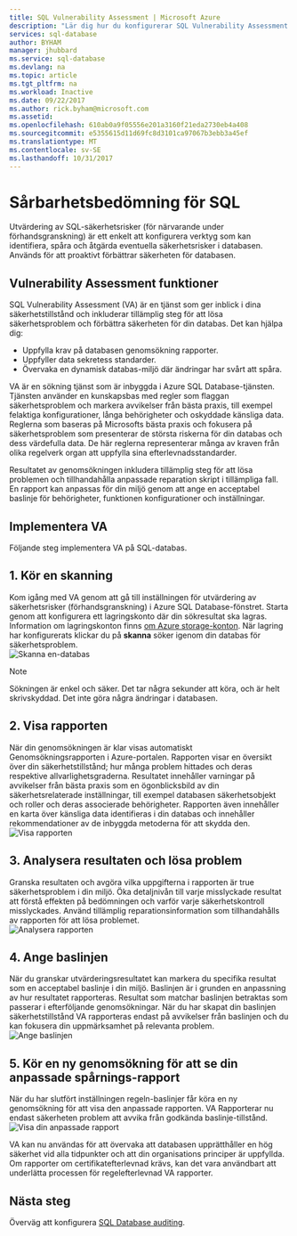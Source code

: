 ```yaml
---
title: SQL Vulnerability Assessment | Microsoft Azure
description: "Lär dig hur du konfigurerar SQL Vulnerability Assessment på SQL-databas."
services: sql-database
author: BYHAM
manager: jhubbard
ms.service: sql-database
ms.devlang: na
ms.topic: article
ms.tgt_pltfrm: na
ms.workload: Inactive
ms.date: 09/22/2017
ms.author: rick.byham@microsoft.com
ms.assetid: 
ms.openlocfilehash: 610ab0a9f05556e201a3160f21eda2730eb4a408
ms.sourcegitcommit: e5355615d11d69fc8d3101ca97067b3ebb3a45ef
ms.translationtype: MT
ms.contentlocale: sv-SE
ms.lasthandoff: 10/31/2017
---
```

# <a name="sql-vulnerability-assessment"></a>Sårbarhetsbedömning för SQL

Utvärdering av SQL-säkerhetsrisker (för närvarande under förhandsgranskning) är ett enkelt att konfigurera verktyg som kan identifiera, spåra och åtgärda eventuella säkerhetsrisker i databasen. Används för att proaktivt förbättrar säkerheten för databasen.  

## <a name="vulnerability-assessment-features"></a>Vulnerability Assessment funktioner  
SQL Vulnerability Assessment (VA) är en tjänst som ger inblick i dina säkerhetstillstånd och inkluderar tillämplig steg för att lösa säkerhetsproblem och förbättra säkerheten för din databas. Det kan hjälpa dig:  
- Uppfylla krav på databasen genomsökning rapporter.  
- Uppfyller data sekretess standarder.  
- Övervaka en dynamisk databas-miljö där ändringar har svårt att spåra.  

VA är en sökning tjänst som är inbyggda i Azure SQL Database-tjänsten. Tjänsten använder en kunskapsbas med regler som flaggan säkerhetsproblem och markera avvikelser från bästa praxis, till exempel felaktiga konfigurationer, långa behörigheter och oskyddade känsliga data. Reglerna som baseras på Microsofts bästa praxis och fokusera på säkerhetsproblem som presenterar de största riskerna för din databas och dess värdefulla data. De här reglerna representerar många av kraven från olika regelverk organ att uppfylla sina efterlevnadsstandarder.  

Resultatet av genomsökningen inkludera tillämplig steg för att lösa problemen och tillhandahålla anpassade reparation skript i tillämpliga fall. En rapport kan anpassas för din miljö genom att ange en acceptabel baslinje för behörigheter, funktionen konfigurationer och inställningar.   

## <a name="implementing-va"></a>Implementera VA  
Följande steg implementera VA på SQL-databas.  

## <a name="1-run-a-scan"></a>1. Kör en skanning  
Kom igång med VA genom att gå till inställningen för utvärdering av säkerhetsrisker (förhandsgranskning) i Azure SQL Database-fönstret. Starta genom att konfigurera ett lagringskonto där din sökresultat ska lagras. Information om lagringskonton finns [om Azure storage-konton](../storage/common/storage-create-storage-account.md). När lagring har konfigurerats klickar du på **skanna** söker igenom din databas för säkerhetsproblem.  
![Skanna en-databas](./media/sql-vulnerability-assessment/pp_va_initialize.png)  
  > [!NOTE]   
  > Sökningen är enkel och säker. Det tar några sekunder att köra, och är helt skrivskyddad. Det inte göra några ändringar i databasen.  

## <a name="2-view-the-report"></a>2. Visa rapporten  
När din genomsökningen är klar visas automatiskt Genomsökningsrapporten i Azure-portalen. Rapporten visar en översikt över din säkerhetstillstånd; hur många problem hittades och deras respektive allvarlighetsgraderna. Resultatet innehåller varningar på avvikelser från bästa praxis som en ögonblicksbild av din säkerhetsrelaterade inställningar, till exempel databasen säkerhetsobjekt och roller och deras associerade behörigheter. Rapporten även innehåller en karta över känsliga data identifieras i din databas och innehåller rekommendationer av de inbyggda metoderna för att skydda den.  
![Visa rapporten](./media/sql-vulnerability-assessment/pp_main_getstarted.png)  

## <a name="3-analyze-the-results-and-resolve-issues"></a>3. Analysera resultaten och lösa problem  
Granska resultaten och avgöra vilka uppgifterna i rapporten är true säkerhetsproblem i din miljö. Öka detaljnivån till varje misslyckade resultat att förstå effekten på bedömningen och varför varje säkerhetskontroll misslyckades. Använd tillämplig reparationsinformation som tillhandahålls av rapporten för att lösa problemet.  
![Analysera rapporten](./media/sql-vulnerability-assessment/pp_fail_rule_show_remediation.png)    

## <a name="4-set-your-baseline"></a>4. Ange baslinjen  
När du granskar utvärderingsresultatet kan markera du specifika resultat som en acceptabel baslinje i din miljö. Baslinjen är i grunden en anpassning av hur resultatet rapporteras. Resultat som matchar baslinjen betraktas som passerar i efterföljande genomsökningar. När du har skapat din baslinjen säkerhetstillstånd VA rapporteras endast på avvikelser från baslinjen och du kan fokusera din uppmärksamhet på relevanta problem.  
![Ange baslinjen](./media/sql-vulnerability-assessment/pp_fail_rule_show_baseline.png)  

## <a name="5-run-a-new-scan-to-see-your-customized-tracking-report"></a>5. Kör en ny genomsökning för att se din anpassade spårnings-rapport  
När du har slutfört inställningen regeln-baslinjer får köra en ny genomsökning för att visa den anpassade rapporten. VA Rapporterar nu endast säkerheten problem att avvika från godkända baslinje-tillstånd.  
![Visa din anpassade rapport](./media/sql-vulnerability-assessment/pp_pass_main_with_baselines.png)  

VA kan nu användas för att övervaka att databasen upprätthåller en hög säkerhet vid alla tidpunkter och att din organisations principer är uppfyllda. Om rapporter om certifikatefterlevnad krävs, kan det vara användbart att underlätta processen för regelefterlevnad VA rapporter.  

## <a name="next-steps"></a>Nästa steg  

Överväg att konfigurera [SQL Database auditing](sql-database-auditing.md).  
